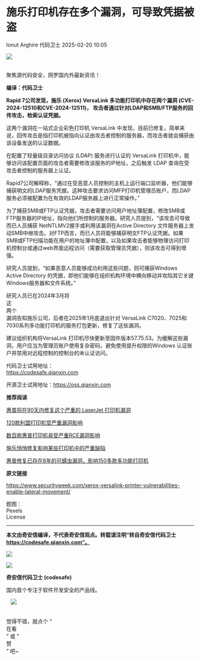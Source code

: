 #  施乐打印机存在多个漏洞，可导致凭据被盗   
Ionut Arghire  代码卫士   2025-02-20 10:05  
  
![](https://mmbiz.qpic.cn/mmbiz_gif/Az5ZsrEic9ot90z9etZLlU7OTaPOdibteeibJMMmbwc29aJlDOmUicibIRoLdcuEQjtHQ2qjVtZBt0M5eVbYoQzlHiaw/640?wx_fmt=gif "")  
  
   
聚焦源代码安全，网罗国内外最新资讯！  
  
**编译：代码卫士**  
  
**Rapid 7公司发现，施乐 (Xerox) VersaLink 多功能打印机中存在两个漏洞 (CVE-2024-12510和CVE-2024-12511)， 攻击者通过针对LDAP和SMB/FTP服务的回传攻击，检索认证凭据。**  
  
这两个漏洞在一站式企业彩色打印机 VersaLink 中发现，目前已修复。简单来说，回传攻击是指打印机被指向认证由攻击者控制的服务器，而攻击者就会捕获由该设备发送的认证数据。  
  
在配置了轻量级目录访问协议 (LDAP) 服务进行认证的 VersaLink 打印机中，能够访问该配置页面的攻击者需要修改该服务的IP地址，之后触发 LDAP 查询在受攻击者控制的服务器上认证。  
  
Rapid7公司解释称，“通过在受恶意人员控制的主机上运行端口监听器，他们能够捕获明文的LDAP服务凭据。这种攻击要求访问MFP打印机管理员账户，而LDAP服务必须被配置为在有效的LDAP服务器上进行正常操作。”  
  
为了捕获SMB或FTP认证凭据，攻击者需要访问用户地址簿配置，修改SMB或FTP服务器的IP地址，指向他们所控制的服务器。研究人员提到，“该攻击可导致而已人员捕获 NetNTLMV2握手或利用该漏洞在Active Directory 文件服务器上发动SMB中继攻击。对FTP而言，而已人员将能够捕获明文FTP认证凭据。如果SMB或FTP扫描功能在用户的地址簿中配置，以及如果攻击者能够物理访问打印机控制台或通过web界面远程访问（需要获取管理员凭据），则该攻击可得到增强。  
  
研究人员提到，“如果恶意人员能够成功利用这些问题，则可捕获Windows Active Directory 的凭据，即他们能够在组织机构环境中横向移动并攻陷其它关键Windows服务器和文件系统。”  
  
研究人员已在2024年3月将  
这  
两个  
漏洞告知施乐公司，后者在2025年1月底退出针对 VersaLink C7020、7025和7030系列多功能打印机的服务打包更新，修复了这些漏洞。  
  
建议组织机构将VersaLink 打印机尽快更新至固件版本57.75.53。为缓解这些漏洞，用户应当为管理员账户使用复杂密码，避免使用提升权限的Windows 认证账户并禁用对远程控制的控制台的未认证访问。  
  
  
代码卫士试用地址：  
https://codesafe.qianxin.com  
  
开源卫士试用地址：https://oss.qianxin.com  
  
  
  
  
  
  
  
  
  
  
  
  
  
**推荐阅读**  
  
[惠普将在90天内修复这个严重的 LaserJet 打印机漏洞](https://mp.weixin.qq.com/s?__biz=MzI2NTg4OTc5Nw==&mid=2247516175&idx=1&sn=20108ea07af5ffc49fe8a5d6be681dda&scene=21#wechat_redirect)  
  
  
[120款利盟打印机受严重漏洞影响](https://mp.weixin.qq.com/s?__biz=MzI2NTg4OTc5Nw==&mid=2247515387&idx=2&sn=697ec4d2a0b8fa46daa2a3eb6bd30160&scene=21#wechat_redirect)  
  
  
[数百款惠普打印机易受严重RCE漏洞影响](https://mp.weixin.qq.com/s?__biz=MzI2NTg4OTc5Nw==&mid=2247511052&idx=3&sn=fb116392e405ae62e6c339117fffdb59&scene=21#wechat_redirect)  
  
  
[施乐悄悄修复影响某些打印机中的严重缺陷](https://mp.weixin.qq.com/s?__biz=MzI2NTg4OTc5Nw==&mid=2247510378&idx=1&sn=1ea2de99c39b235a858d7b5ab46a7d70&scene=21#wechat_redirect)  
  
  
[惠普修复已存在8年的可蠕虫漏洞，影响150多款多功能打印机](https://mp.weixin.qq.com/s?__biz=MzI2NTg4OTc5Nw==&mid=2247509506&idx=2&sn=4ccb7c2097be1ba0ee2a5ef33745f199&scene=21#wechat_redirect)  
  
  
  
  
  
**原文链接**  
  
https://www.securityweek.com/xerox-versalink-printer-vulnerabilities-enable-lateral-movement/  
  
  
题图：  
Pexels   
License  
  
****  
**本文由奇安信编译，不代表奇安信观点。转载请注明“转自奇安信代码卫士 https://codesafe.qianxin.com”。**  
  
  
  
  
![](https://mmbiz.qpic.cn/mmbiz_jpg/oBANLWYScMSf7nNLWrJL6dkJp7RB8Kl4zxU9ibnQjuvo4VoZ5ic9Q91K3WshWzqEybcroVEOQpgYfx1uYgwJhlFQ/640?wx_fmt=jpeg "")  
  
![](https://mmbiz.qpic.cn/mmbiz_jpg/oBANLWYScMSN5sfviaCuvYQccJZlrr64sRlvcbdWjDic9mPQ8mBBFDCKP6VibiaNE1kDVuoIOiaIVRoTjSsSftGC8gw/640?wx_fmt=jpeg "")  
  
**奇安信代码卫士 (codesafe)**  
  
国内首个专注于软件开发安全的产品线。  
  
   ![](https://mmbiz.qpic.cn/mmbiz_gif/oBANLWYScMQ5iciaeKS21icDIWSVd0M9zEhicFK0rbCJOrgpc09iaH6nvqvsIdckDfxH2K4tu9CvPJgSf7XhGHJwVyQ/640?wx_fmt=gif "")  
  
   
觉得不错，就点个 “  
在看  
” 或 "  
赞  
” 吧~  
  
